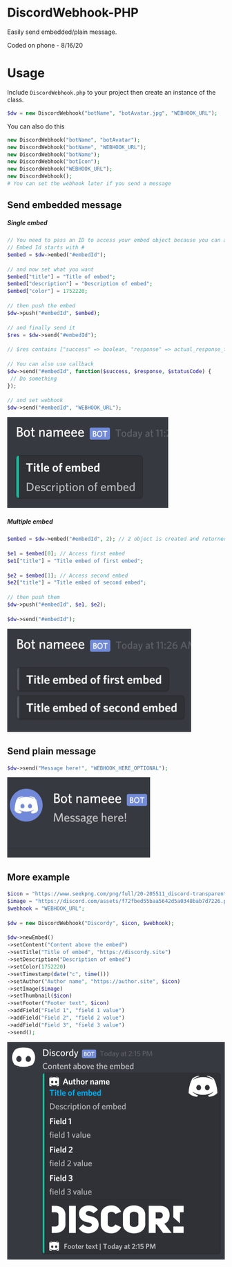 # DiscordWebhook-PHP
Easily send embedded/plain message.

Coded on phone - 8/16/20

# Usage
Include `DiscordWebhook.php` to your project then 
create an instance of the class.
```php
$dw = new DiscordWebhook("botName", "botAvatar.jpg", "WEBHOOK_URL");
```
You can also do this
```php
new DiscordWebhook("botName", "botAvatar");
new DiscordWebhook("botName", "WEBHOOK_URL");
new DiscordWebhook("botName");
new DiscordWebhook("botIcon");
new DiscordWebhook("WEBHOOK_URL");
new DiscordWebhook();
# You can set the webhook later if you send a message
```

## Send embedded message 

##### Single embed
```php
// You need to pass an ID to access your embed object because you can also create more embed object.
// Embed Id starts with #
$embed = $dw->embed("#embedId");

// and now set what you want
$embed["title"] = "Title of embed";
$embed["description"] = "Description of embed";
$embed["color"] = 1752220;

// then push the embed
$dw->push("#embedId", $embed);

// and finally send it
$res = $dw->send("#embedId");

// $res contains ["success" => boolean, "response" => actual_response_from_discord, "statusCode" => 200]

// You can also use callback
$dw->send("#embedId", function($success, $response, $statusCode) {
 // Do something
});

// and set webhook
$dw->send("#embedId", "WEBHOOK_URL");
```

![Preview](images/em_s.jpg)

##### Multiple embed
```php
$embed = $dw->embed("#embedId", 2); // 2 object is created and returned

$e1 = $embed[0]; // Access first embed
$e1["title"] = "Title embed of first embed";

$e2 = $embed[1]; // Access second embed
$e2["title"] = "Title embed of second embed";

// then push them
$dw->push("#embedId", $e1, $e2);

$dw->send("#embedId");
```

![Preview](images/em_m.jpg)

## Send plain message

```php
$dw->send("Message here!", "WEBHOOK_HERE_OPTIONAL");
```

![Preview](images/pm.jpg)


## More example
```php
$icon = "https://www.seekpng.com/png/full/20-205511_discord-transparent-staff-discord-logo-black-and-white.png";
$image = "https://discord.com/assets/f72fbed55baa5642d5a0348bab7d7226.png";
$webhook = "WEBHOOK_URL";

$dw = new DiscordWebhook("Discordy", $icon, $webhook);

$dw->newEmbed()
->setContent("Content above the embed")
->setTitle("Title of embed", "https://discordy.site")
->setDescription("Description of embed")
->setColor(1752220)
->setTimestamp(date("c", time()))
->setAuthor("Author name", "https://author.site", $icon)
->setImage($image)
->setThumbnail($icon)
->setFooter("Footer text", $icon)
->addField("Field 1", "field 1 value")
->addField("Field 2", "field 2 value")
->addField("Field 3", "field 3 value")
->send();
```

![Preview](images/e1.jpg)


